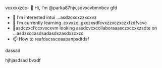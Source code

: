  vcxxxxzcc- 👋 Hi, I’m @parka87hjv,sdvxcvbmnbcv gfd
- 👀 I’m interested intui ...asdzcxcxzzxcxvz
- 🌱 I’m currently learning .cxvxzc..gxczxsdfcvxzzxczxczxfzdfvcvc
- 💞️asdczxcI’ccxvxcxvm looking assdcvcxcollaboraaasczxccxxzsdte on ...asdzxccasdsadasdxzasdxzcxzc
- 📫 How to reafdscsscоварапрsdfdsf
<!---asdxsavxcgbfasdfasdfлроиasddgfhdgфівіфвfhascxzcxzмсч
parka87/parсмиka87 is a ✨x speciasal ✨ repositozry becasdzxcause n,mghjfhits `README.md` (thіфвіфвфівіфis file) appears on your GitHub profile.sdfdsfdsfdaf
You can click thedxcvbas Preview link toсми take a look at your cавпмсчсчhanges.dfg
--->dassad
hjhjasdsad
bvxdf
